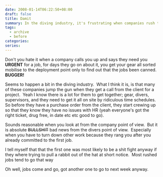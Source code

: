 ```yaml
---
date: 2008-01-14T06:22:50+08:00
draft: false
title: Damit
summary: In the diving industry, it's frustrating when companies rush to secure divers for urgent projects, only to cancel the job at the last minute. While it makes sense from a company’s perspective, it’s a hassle for divers who’ve already turned down other work. Sometimes, rushed jobs are just a sign of trouble ahead.
tags:
  - archive
  - before
categories:
series:
---
```


Don't you hate it when a company calls you up and says they need you **URGENT** for a job, for days they go on about it, you get your gear all sorted mobilise to the deployment point only to find out that the jobs been canned.  **BUGGER!**

Seems to happen a bit in the diving industry.  What I think it is, is that many of these companies jump the gun when they get a call from the client for a project.  Yeah I know there is a lot for them to get together; gear, divers, supervisors, and they need to get it all on site by ridiculous time schedules.  So before they have a purchase order from the client, they start crewing up so that they know they have no issues with HR (yeah everyone's got the right ticket, drug free, in date etc etc good to go).

Sounds reasonable when you look at from the company point of view.  But it is absolute ~~BULLSHIT~~ bad news from the divers point of view.  Especially when you have to turn down other work because they rang you after you already committed to the first job.

I tell myself that that the first one was most likely to be a shit fight anyway if they where trying to pull a rabbit out of the hat at short notice.  Most rushed jobs tend to go that way

Oh well, jobs come and go, got another one to go to next week anyway.
